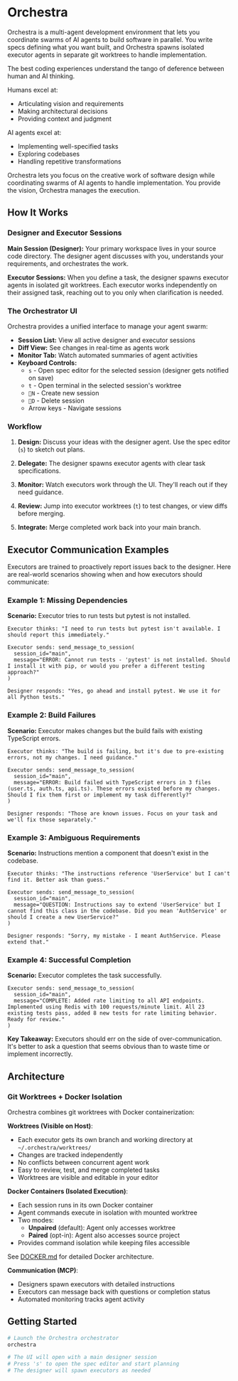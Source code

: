 # Orchestra

Orchestra is a multi-agent development environment that lets you coordinate swarms of AI agents to build software in parallel. You write specs defining what you want built, and Orchestra spawns isolated executor agents in separate git worktrees to handle implementation.

The best coding experiences understand the tango of deference between human and AI thinking.

Humans excel at:

- Articulating vision and requirements
- Making architectural decisions
- Providing context and judgment

AI agents excel at:

- Implementing well-specified tasks
- Exploring codebases
- Handling repetitive transformations

Orchestra lets you focus on the creative work of software design while coordinating swarms of AI agents to handle implementation. You provide the vision, Orchestra manages the execution.

## How It Works

### Designer and Executor Sessions

**Main Session (Designer):** Your primary workspace lives in your source code directory. The designer agent discusses with you, understands your requirements, and orchestrates the work.

**Executor Sessions:** When you define a task, the designer spawns executor agents in isolated git worktrees. Each executor works independently on their assigned task, reaching out to you only when clarification is needed.

### The Orchestrator UI

Orchestra provides a unified interface to manage your agent swarm:

- **Session List:** View all active designer and executor sessions
- **Diff View:** See changes in real-time as agents work
- **Monitor Tab:** Watch automated summaries of agent activities
- **Keyboard Controls:**
  - `s` - Open spec editor for the selected session (designer gets notified on save)
  - `t` - Open terminal in the selected session's worktree
  - `N` - Create new session
  - `D` - Delete session
  - Arrow keys - Navigate sessions

### Workflow

1. **Design:** Discuss your ideas with the designer agent. Use the spec editor (`s`) to sketch out plans.

2. **Delegate:** The designer spawns executor agents with clear task specifications.

3. **Monitor:** Watch executors work through the UI. They'll reach out if they need guidance.

4. **Review:** Jump into executor worktrees (`t`) to test changes, or view diffs before merging.

5. **Integrate:** Merge completed work back into your main branch.

## Executor Communication Examples

Executors are trained to proactively report issues back to the designer. Here are real-world scenarios showing when and how executors should communicate:

### Example 1: Missing Dependencies

**Scenario:** Executor tries to run tests but pytest is not installed.

```
Executor thinks: "I need to run tests but pytest isn't available. I should report this immediately."

Executor sends: send_message_to_session(
  session_id="main",
  message="ERROR: Cannot run tests - 'pytest' is not installed. Should I install it with pip, or would you prefer a different testing approach?"
)

Designer responds: "Yes, go ahead and install pytest. We use it for all Python tests."
```

### Example 2: Build Failures

**Scenario:** Executor makes changes but the build fails with existing TypeScript errors.

```
Executor thinks: "The build is failing, but it's due to pre-existing errors, not my changes. I need guidance."

Executor sends: send_message_to_session(
  session_id="main",
  message="ERROR: Build failed with TypeScript errors in 3 files (user.ts, auth.ts, api.ts). These errors existed before my changes. Should I fix them first or implement my task differently?"
)

Designer responds: "Those are known issues. Focus on your task and we'll fix those separately."
```

### Example 3: Ambiguous Requirements

**Scenario:** Instructions mention a component that doesn't exist in the codebase.

```
Executor thinks: "The instructions reference 'UserService' but I can't find it. Better ask than guess."

Executor sends: send_message_to_session(
  session_id="main",
  message="QUESTION: Instructions say to extend 'UserService' but I cannot find this class in the codebase. Did you mean 'AuthService' or should I create a new UserService?"
)

Designer responds: "Sorry, my mistake - I meant AuthService. Please extend that."
```

### Example 4: Successful Completion

**Scenario:** Executor completes the task successfully.

```
Executor sends: send_message_to_session(
  session_id="main",
  message="COMPLETE: Added rate limiting to all API endpoints. Implemented using Redis with 100 requests/minute limit. All 23 existing tests pass, added 8 new tests for rate limiting behavior. Ready for review."
)
```

**Key Takeaway:** Executors should err on the side of over-communication. It's better to ask a question that seems obvious than to waste time or implement incorrectly.

## Architecture

### Git Worktrees + Docker Isolation

Orchestra combines git worktrees with Docker containerization:

**Worktrees (Visible on Host)**:

- Each executor gets its own branch and working directory at `~/.orchestra/worktrees/`
- Changes are tracked independently
- No conflicts between concurrent agent work
- Easy to review, test, and merge completed tasks
- Worktrees are visible and editable in your editor

**Docker Containers (Isolated Execution)**:

- Each session runs in its own Docker container
- Agent commands execute in isolation with mounted worktree
- Two modes:
  - **Unpaired** (default): Agent only accesses worktree
  - **Paired** (opt-in): Agent also accesses source project
- Provides command isolation while keeping files accessible

See [DOCKER.md](DOCKER.md) for detailed Docker architecture.

**Communication (MCP)**:

- Designers spawn executors with detailed instructions
- Executors can message back with questions or completion status
- Automated monitoring tracks agent activity

## Getting Started

```bash
# Launch the Orchestra orchestrator
orchestra

# The UI will open with a main designer session
# Press 's' to open the spec editor and start planning
# The designer will spawn executors as needed
```
